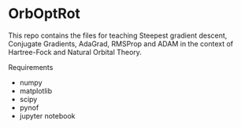 # OrbOptRot

This repo contains the files for teaching Steepest gradient descent, Conjugate Gradients, AdaGrad, RMSProp and ADAM in the context of Hartree-Fock and Natural Orbital Theory.

Requirements
- numpy
- matplotlib
- scipy
- pynof
- jupyter notebook
